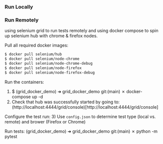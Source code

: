 ### Run Locally

### Run Remotely

using selenium grid to run tests remotely and using docker compose to spin up selenium hub with chrome & firefox nodes. 

Pull all required docker images:
```bash 
$ docker pull selenium/hub
$ docker pull selenium/node-chrome
$ docker pull selenium/node-chrome-debug
$ docker pull selenium/node-firefox
$ docker pull selenium/node-firefox-debug
```

Run the containers:
1) $ (grid_docker_demo) ➜  grid_docker_demo git:(main) ✗ docker-compose up -d
2) Check that hub was successfully started by going to: (http://localhost:4444/grid/console)[http://localhost:4444/grid/console]

Configure the test run:
3) Use `config.json` to determine test type (local vs. remote) and brower (Firefox or Chrome)

Run tests:
(grid_docker_demo) ➜  grid_docker_demo git:(main) ✗ python -m pytest